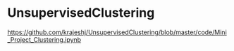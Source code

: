 # UnsupervisedClustering

https://github.com/krajeshj/UnsupervisedClustering/blob/master/code/Mini_Project_Clustering.ipynb
